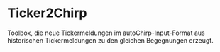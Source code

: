 # Ticker2Chirp

Toolbox, die neue Tickermeldungen im autoChirp-Input-Format aus historischen Tickermeldungen zu den gleichen Begegnungen erzeugt.

